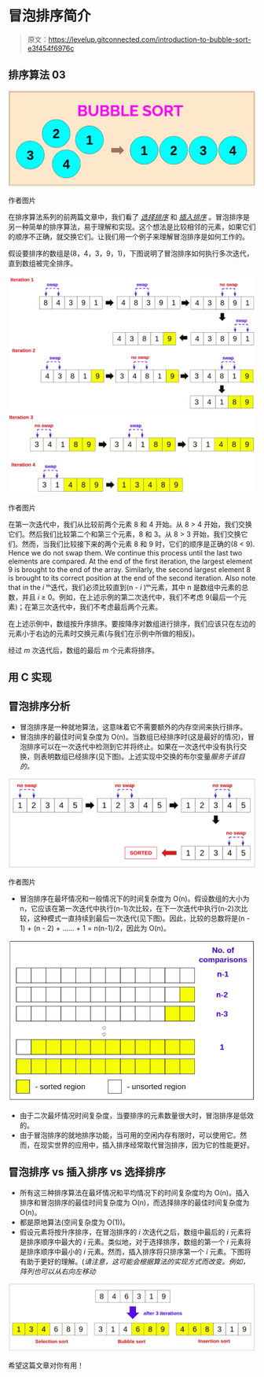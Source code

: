 # 冒泡排序简介

> 原文：<https://levelup.gitconnected.com/introduction-to-bubble-sort-e3f454f6976c>

## 排序算法 03

![](img/a9fea6bb95cac962b8344c27f7788b1b.png)

作者图片

在排序算法系列的前两篇文章中，我们看了 [*选择排序*](https://medium.com/nerd-for-tech/introduction-to-selection-sort-19de8e72c89f) 和 [*插入排序*](https://medium.com/star-gazers/introduction-to-insertion-sort-756821945e3e) 。冒泡排序是另一种简单的排序算法，易于理解和实现。这个想法是比较相邻的元素，如果它们的顺序不正确，就交换它们。让我们用一个例子来理解冒泡排序是如何工作的。

假设要排序的数组是(8，4，3，9，1)，下图说明了冒泡排序如何执行多次迭代，直到数组被完全排序。

![](img/882d0af390ae2468d5e2fecb22d18487.png)![](img/97fe083e74310318fadbf47efdfc21f6.png)

作者图片

在第一次迭代中，我们从比较前两个元素 8 和 4 开始。从 8 > 4 开始，我们交换它们。然后我们比较第二个和第三个元素，8 和 3。从 8 > 3 开始，我们交换它们。然而，当我们比较接下来的两个元素 8 和 9 时，它们的顺序是正确的(8 < 9). Hence we do not swap them. We continue this process until the last two elements are compared. At the end of the first iteration, the largest element 9 is brought to the end of the array. Similarly, the second largest element 8 is brought to its correct position at the end of the second iteration. Also note that in the *i* ᵗʰ迭代，我们必须比较直到(n - *i* )ᵗʰ元素，其中 n 是数组中元素的总数，并且 *i* ≥ 0。例如，在上述示例的第二次迭代中，我们不考虑 9(最后一个元素)；在第三次迭代中，我们不考虑最后两个元素。

在上述示例中，数组按升序排序。要按降序对数组进行排序，我们应该只在左边的元素小于右边的元素时交换元素(与我们在示例中所做的相反)。

经过 *m* 次迭代后，数组的最后 *m* 个元素将排序。

## 用 C 实现

## 冒泡排序分析

*   冒泡排序是一种就地算法，这意味着它不需要额外的内存空间来执行排序。
*   冒泡排序的最佳时间复杂度为 O(n)。当数组已经排序时(这是最好的情况)，冒泡排序可以在一次迭代中检测到它并将终止。如果在一次迭代中没有执行交换，则表明数组已经排序(见下图)。上述实现中交换的布尔变量*服务于该目的。*

![](img/434dc30303f4a8b193c24043b958c932.png)

作者图片

*   冒泡排序在最坏情况和一般情况下的时间复杂度为 O(n)。假设数组的大小为 n，它应该在第一次迭代中执行(n-1)次比较，在下一次迭代中执行(n-2)次比较，这种模式一直持续到最后一次迭代(见下图)。因此，比较的总数将是(n - 1) + (n - 2) + …… + 1 = n(n-1)/2，因此为 O(n)。

![](img/d0b909438bc7bc393e37e6a41e724821.png)

*   由于二次最坏情况时间复杂度，当要排序的元素数量很大时，冒泡排序是低效的。
*   由于冒泡排序的就地排序功能，当可用的空闲内存有限时，可以使用它。然而，在现实世界的应用中，插入排序经常取代冒泡排序，因为它的性能更好。

## 冒泡排序 vs 插入排序 vs 选择排序

*   所有这三种排序算法在最坏情况和平均情况下的时间复杂度均为 O(n)。插入排序和冒泡排序的最佳时间复杂度为 O(n)，而选择排序的最佳时间复杂度为 O(n)。
*   都是原地算法(空间复杂度为 O(1))。
*   假设元素将按升序排序，在冒泡排序的 *i* 次迭代之后，数组中最后的 *i* 元素将是排序顺序中最大的 *i* 元素。类似地，对于选择排序，数组的第一个 *i* 元素将是排序顺序中最小的 *i* 元素。然而，插入排序将只排序第一个 *i* 元素。下图将有助于更好的理解。(*请注意，这可能会根据算法的实现方式而改变。例如，阵列也可以从右向左移动*

![](img/0246346fddd59e1cab4e1d8ada5e09a7.png)

希望这篇文章对你有用！